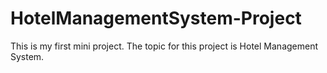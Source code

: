# HotelManagementSystem-Project
This is my first mini project. The topic for this project is Hotel Management System.
